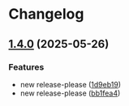 # Changelog

## [1.4.0](https://github.com/hydra-genetics/prealignment/compare/v1.3.0...v1.4.0) (2025-05-26)


### Features

* new release-please ([1d9eb19](https://github.com/hydra-genetics/prealignment/commit/1d9eb1928ff80f7e72973cf0c32807d2c08f4c7b))
* new release-please ([bb1fea4](https://github.com/hydra-genetics/prealignment/commit/bb1fea4dd259b2271cf3a766b6050fd751b17bee))
